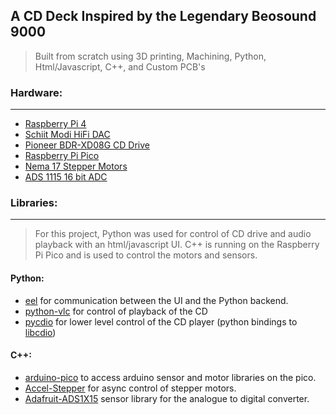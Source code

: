 ## A CD Deck Inspired by the Legendary Beosound 9000
> Built from scratch using 3D printing, Machining, Python, Html/Javascript, C++, and Custom PCB's

### Hardware:
---
- [Raspberry Pi 4](https://www.raspberrypi.com/products/raspberry-pi-4-model-b/)
- [Schiit Modi HiFi DAC](https://www.schiit.com/products/modi-plus)
- [Pioneer BDR-XD08G CD Drive](https://www.amazon.com/dp/B0BN678FDT?ref=ppx_yo2ov_dt_b_fed_asin_title&th=1)
- [Raspberry Pi Pico](https://www.raspberrypi.com/products/raspberry-pi-pico/)
- [Nema 17 Stepper Motors](https://www.omc-stepperonline.com/nema-17-bipolar-0-9deg-46ncm-65-1oz-in-2a-2-9v-42x42x48mm-4-wires-17hm19-2004s)
- [ADS 1115 16 bit ADC](https://www.amazon.com/HiLetgo-Converter-Programmable-Amplifier-Development/dp/B01DLHKMO2?source=ps-sl-shoppingads-lpcontext&ref_=fplfs&psc=1&smid=A30QSGOJR8LMXA&gQT=2)

### Libraries:
---
> For this project, Python was used for control of CD drive and audio playback with an html/javascript UI. C++ is running on the Raspberry Pi Pico and is used to control the motors and sensors.


  #### Python:
  - [eel](https://github.com/python-eel/Eel) for communication between the UI and the Python backend.
  - [python-vlc](https://pypi.org/project/python-vlc/) for control of playback of the CD
  - [pycdio](https://github.com/rocky/pycdio/tree/master) for lower level control of the CD player (python bindings to [libcdio](https://github.com/ShiftMediaProject/libcdio))

  #### C++:
  - [arduino-pico](https://github.com/earlephilhower/arduino-pico) to access arduino sensor and motor libraries on the pico.
  - [Accel-Stepper](https://github.com/waspinator/AccelStepper) for async control of stepper motors.
  - [Adafruit-ADS1X15](https://github.com/adafruit/Adafruit_ADS1X15) sensor library for the analogue to digital converter.

